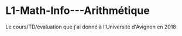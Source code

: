 # L1-Math-Info---Arithmétique
Le cours/TD/évaluation que j'ai donné à l'Université d'Avignon en 2018

